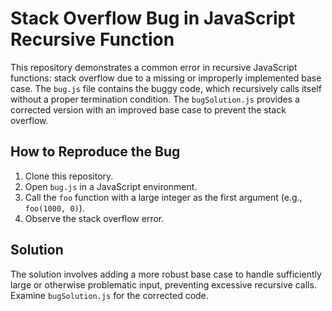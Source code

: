 # Stack Overflow Bug in JavaScript Recursive Function

This repository demonstrates a common error in recursive JavaScript functions: stack overflow due to a missing or improperly implemented base case. The `bug.js` file contains the buggy code, which recursively calls itself without a proper termination condition.  The `bugSolution.js` provides a corrected version with an improved base case to prevent the stack overflow.

## How to Reproduce the Bug

1. Clone this repository.
2. Open `bug.js` in a JavaScript environment.
3. Call the `foo` function with a large integer as the first argument (e.g., `foo(1000, 0)`).
4. Observe the stack overflow error.

## Solution

The solution involves adding a more robust base case to handle sufficiently large or otherwise problematic input, preventing excessive recursive calls. Examine `bugSolution.js` for the corrected code.
